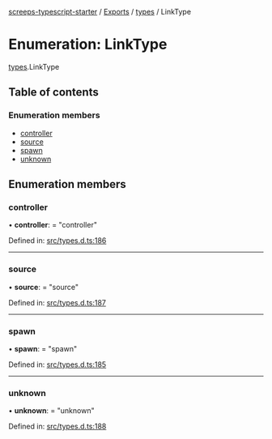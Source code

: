 [screeps-typescript-starter](../README.md) / [Exports](../modules.md) / [types](../modules/types.md) / LinkType

# Enumeration: LinkType

[types](../modules/types.md).LinkType

## Table of contents

### Enumeration members

- [controller](types.linktype.md#controller)
- [source](types.linktype.md#source)
- [spawn](types.linktype.md#spawn)
- [unknown](types.linktype.md#unknown)

## Enumeration members

### controller

• **controller**: = "controller"

Defined in: [src/types.d.ts:186](https://github.com/Baelyk/screeps/blob/9bfed96/src/types.d.ts#L186)

___

### source

• **source**: = "source"

Defined in: [src/types.d.ts:187](https://github.com/Baelyk/screeps/blob/9bfed96/src/types.d.ts#L187)

___

### spawn

• **spawn**: = "spawn"

Defined in: [src/types.d.ts:185](https://github.com/Baelyk/screeps/blob/9bfed96/src/types.d.ts#L185)

___

### unknown

• **unknown**: = "unknown"

Defined in: [src/types.d.ts:188](https://github.com/Baelyk/screeps/blob/9bfed96/src/types.d.ts#L188)
